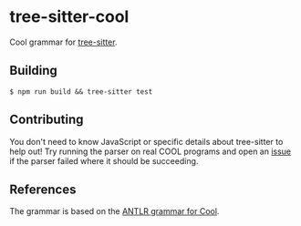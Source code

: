 # tree-sitter-cool
Cool grammar for
[tree-sitter](https://github.com/tree-sitter/tree-sitter).

## Building
```ShellSession
$ npm run build && tree-sitter test
```

## Contributing
You don't need to know JavaScript or specific details about
tree-sitter to help out!  Try running the parser on real COOL
programs and open an
[issue](https://github.com/siraben/tree-sitter-cool/issues) if the
parser failed where it should be succeeding.


## References
The grammar is based on the [ANTLR grammar for Cool](https://github.com/ivangalbans/cool/blob/master/Cool/Parsing/Cool.g4).
